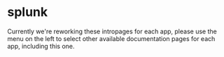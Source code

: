 # splunk

Currently we're reworking these intropages for each app, please use the menu on the left to select other available documentation pages for each app, including this one.

